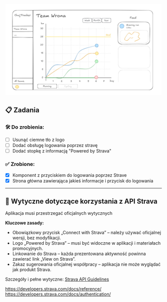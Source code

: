 ![Header image](github/readme_concept.jpg)

## 📋 Zadania

### 🛠 Do zrobienia:

- [ ] Usunąć ciemne tło z logo
- [ ] Dodać obsługę logowania poprzez stravę
- [ ] Dodać stopkę z informacją "Powered by Strava"

### ✅ Zrobione:

- [x] Komponent z przyciskiem do logowania poprzez Strave
- [x] Strona główna zawierająca jakieś informacje i przycisk do logowania

---

## 📌 Wytyczne dotyczące korzystania z API Strava

Aplikacja musi przestrzegać oficjalnych wytycznych

**Kluczowe zasady:**

- Obowiązkowy przycisk „Connect with Strava” – należy używać oficjalnej wersji, bez modyfikacji.
- Logo „Powered by Strava” – musi być widoczne w aplikacji i materiałach promocyjnych.
- Linkowanie do Strava – każda prezentowana aktywność powinna zawierać link „View on Strava”.
- Zakaz sugerowania oficjalnej współpracy – aplikacja nie może wyglądać jak produkt Strava.

Szczegóły i pełne wytyczne: [Strava API Guidelines](https://developers.strava.com/guidelines/)

https://developers.strava.com/docs/reference/
https://developers.strava.com/docs/authentication/
